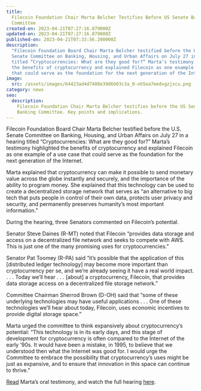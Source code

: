 ```yaml
---
title:
  Filecoin Foundation Chair Marta Belcher Testifies Before US Senate Banking
  Committee
created-on: 2023-04-21T07:27:16.879000Z
updated-on: 2023-04-21T07:27:16.879000Z
published-on: 2023-04-21T07:33:56.200000Z
description:
  "Filecoin Foundation Board Chair Marta Belcher testified before the U.S.
  Senate Committee on Banking, Housing, and Urban Affairs on July 27 in a hearing
  titled “Cryptocurrencies: What are they good for?” Marta’s testimony highlighted
  the benefits of cryptocurrency and explained Filecoin as one example of a use case
  that could serve as the foundation for the next generation of the Internet."
image:
  src: /assets/images/64423ad4d7488e39d6b03c3a_0-oh5oa7medvgzjscu.png
category: news
seo:
  description:
    Filecoin Foundation Chair Marta Belcher testifies before the US Senate
    Banking Committee. Key points and implications.
---
```


Filecoin Foundation Board Chair Marta Belcher testified before the U.S. Senate Committee on Banking, Housing, and Urban Affairs on July 27 in a hearing titled “Cryptocurrencies: What are they good for?” Marta’s testimony highlighted the benefits of cryptocurrency and explained Filecoin as one example of a use case that could serve as the foundation for the next generation of the Internet.

Marta explained that cryptocurrency can make it possible to send monetary value across the globe instantly and securely, and the importance of the ability to program money. She explained that this technology can be used to create a decentralized storage network that serves as “an alternative to big tech that puts people in control of their own data, protects user privacy and security, and permanently preserves humanity’s most important information.”

During the hearing, three Senators commented on Filecoin’s potential.

Senator Steve Daines (R-MT) noted that Filecoin “provides data storage and access on a decentralized file network and seeks to compete with AWS. This is just one of the many promising uses for cryptocurrencies.”

Senator Pat Toomey (R-PA) said “it’s possible that the application of this \[distributed ledger technology\] may become more important than cryptocurrency per se, and we’re already seeing it have a real world impact. . . . Today we’ll hear . . . \[about\] a cryptocurrency, Filecoin, that provides data storage access on a decentralized file storage network.”

Committee Chairman Sherrod Brown (D-OH) said that “some of these underlying technologies may have useful applications . . . One of these technologies we’ll hear about today, Filecoin, uses economic incentives to provide digital storage space.”

Marta urged the committee to think expansively about cryptocurrency’s potential: “This technology is in its early days, and this stage of development for cryptocurrency is often compared to the Internet of the early ’90s. It would have been a mistake, in 1995, to believe that we understood then what the Internet was good for. I would urge the Committee to embrace the possibility that cryptocurrency’s uses might be just as expansive, and to ensure that innovation in this space can continue to thrive.”

[Read](https://www.banking.senate.gov/imo/media/doc/Belcher%20Testimony%207-27-21.pdf) Marta’s oral testimony, and watch the full hearing [here](https://www.banking.senate.gov/hearings/cryptocurrencies-what-are-they-good-for).
